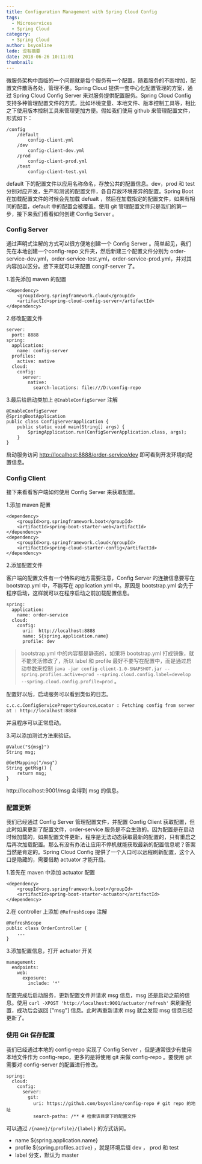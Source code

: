 ```yaml
---
title: Configuration Management with Spring Cloud Config
tags:
  - Microservices
  - Spring Cloud
category:
  - Spring Cloud
author: bsyonline
lede: 没有摘要
date: 2018-06-26 10:11:01
thumbnail:
---
```


微服务架构中面临的一个问题就是每个服务有一个配置，随着服务的不断增加，配置文件散落各处，管理不便。Spring Cloud 提供一套中心化配置管理的方案，通过 Spring Cloud Config Server 来对服务提供配置服务。Spring Cloud Config 支持多种管理配置文件的方式，比如环境变量、本地文件、版本控制工具等，相比之下使用版本控制工具来管理更加方便。假如我们使用 github 来管理配置文件，形式如下：
```
/config
    /default
        config-client.yml
    /dev
        config-client-dev.yml
    /prod
        config-client-prod.yml
    /test
        config-client-test.yml
```
default 下的配置文件以应用名称命名，存放公共的配置信息。dev，prod 和 test 分别对应开发，生产和测试的配置文件，各自存放环境差异的配置。Spring Boot 在加载配置文件的时候会先加载 defualt ，然后在加载指定的配置文件，如果有相同的配置，default 中的配置会被覆盖。使用 git 管理配置文件只是我们的第一步，接下来我们看看如何创建 Config Server 。
### **Config Server**
通过声明式注解的方式可以很方便地创建一个 Config Server 。简单起见，我们先在本地创建一个config-repo 文件夹，然后新建三个配置文件分别为 order-service-dev.yml，order-service-test.yml，order-service-prod.yml，并对其内容加以区分。接下来就可以来配置 congif-server 了。

1.首先添加 maven 的配置

```
<dependency>
    <groupId>org.springframework.cloud</groupId>
    <artifactId>spring-cloud-config-server</artifactId>
</dependency>
```
2.修改配置文件

```
server:
  port: 8888
spring:
  application:
    name: config-server
  profiles:
    active: native
  cloud:
    config:
      server:
        native:
          search-locations: file:///D:\config-repo
```
3.最后给启动类加上 ```@EnableConfigServer``` 注解

```
@EnableConfigServer
@SpringBootApplication
public class ConfigServerApplication {
    public static void main(String[] args) {
        SpringApplication.run(ConfigServerApplication.class, args);
    }
}
```

启动服务访问 [http://localhost:8888/order-service/dev](http://localhost:8888/order-service/dev) 即可看到开发环境的配置信息。

### **Config Client**

接下来看看客户端如何使用 Config Server 来获取配置。

1.添加 maven 配置

```
<dependency>
    <groupId>org.springframework.boot</groupId>
    <artifactId>spring-boot-starter-web</artifactId>
</dependency>
<dependency>
    <groupId>org.springframework.cloud</groupId>
    <artifactId>spring-cloud-starter-config</artifactId>
</dependency>
```

2.添加配置文件

客户端的配置文件有一个特殊的地方需要注意，Config Server 的连接信息要写在 bootstrap.yml 中，不能写在 application.yml 中。原因是 bootstrap.yml 会先于程序启动，这样就可以在程序启动之前加载配置信息。
```
spring:
  application:
    name: order-service
  cloud:
    config:
      uri:  http://localhost:8888
      name: ${spring.application.name}
      profile: dev
```
>bootstrap.yml 中的内容都是静态的，如果将 bootstrap.yml 打成镜像，就不能灵活修改了，所以 label 和 profile 最好不要写在配置中，而是通过启动参数来控制 ```java -jar config-client-1.0-SNAPSHOT.jar --spring.profiles.active=prod --spring.cloud.config.label=develop --spring.cloud.config.profile=prod``` 。

配置好以后，启动服务可以看到类似的日志。

```
c.c.c.ConfigServicePropertySourceLocator : Fetching config from server at : http://localhost:8888
```

并且程序可以正常启动。

3.可以添加测试方法来验证。

```
@Value("${msg}")
String msg;

@GetMapping("/msg")
String getMsg() {
	return msg;
}
```

http://localhost:9001/msg 会得到 msg 的信息。

### 配置更新

我们已经通过 Config Server 管理配置文件，并配置 Config Client 获取配置，但此时如果更新了配置文件，order-service 服务是不会生效的。因为配置是在启动时候加载的，如果配置文件更新，程序是无法动态获取最新的配置的，只有重启之后再次加载配置。那么有没有办法让应用不停机就能获取最新的配置信息呢？答案当然是肯定的。Spring Cloud Config 提供了一个入口可以远程刷新配置，这个入口是隐藏的，需要借助 actuator 才能开启。

1.首先在 maven 中添加 actuator 配置

```
<dependency>
    <groupId>org.springframework.boot</groupId>
    <artifactId>spring-boot-starter-actuator</artifactId>
</dependency>
```

2.在 controller 上添加 ```@RefreshScope``` 注解

```
@RefreshScope
public class OrderController {
    ...    
}
```
3.添加配置信息，打开 actuator 开关

```
management:
  endpoints:
    web:
      exposure:
        include: '*'
```
配置完成后启动服务，更新配置文件并请求 msg 信息，msg 还是启动之前的信息。使用 ```curl -XPOST 'http://localhost:9001/actuator/refresh'``` 来刷新配置，成功后会返回 ["msg"] 信息。此时再重新请求 msg 就会发现 msg 信息已经更新了。

### 使用 Git 保存配置

我们已经通过本地的 config-repo 实现了 Config Server ，但是通常很少有使用本地文件作为 config-repo，更多的是将使用 git 来做 config-repo 。要使用 git 需要对 config-server 的配置进行修改。

```
spring:
  cloud:
    config:
      server:
        git:
          uri: https://github.com/bsyonline/config-repo # git repo 的地址
          search-paths: /** # 检索该目录下的配置文件
```

可以通过 ```/{name}/{profile}/{label}```  的方式访问。

- name ${spring.application.name}
- profile ${spring.profiles.active} ，就是环境后缀 dev ， prod 和 test
- label 分支，默认为 master